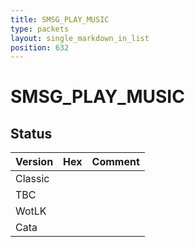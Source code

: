 ```yaml
---
title: SMSG_PLAY_MUSIC
type: packets
layout: single_markdown_in_list
position: 632
---
```


# SMSG_PLAY_MUSIC

## Status

Version | Hex | Comment
---------- | ---------- | ---------- 
Classic |  |  
TBC |  |  
WotLK |  |  
Cata |  |  

